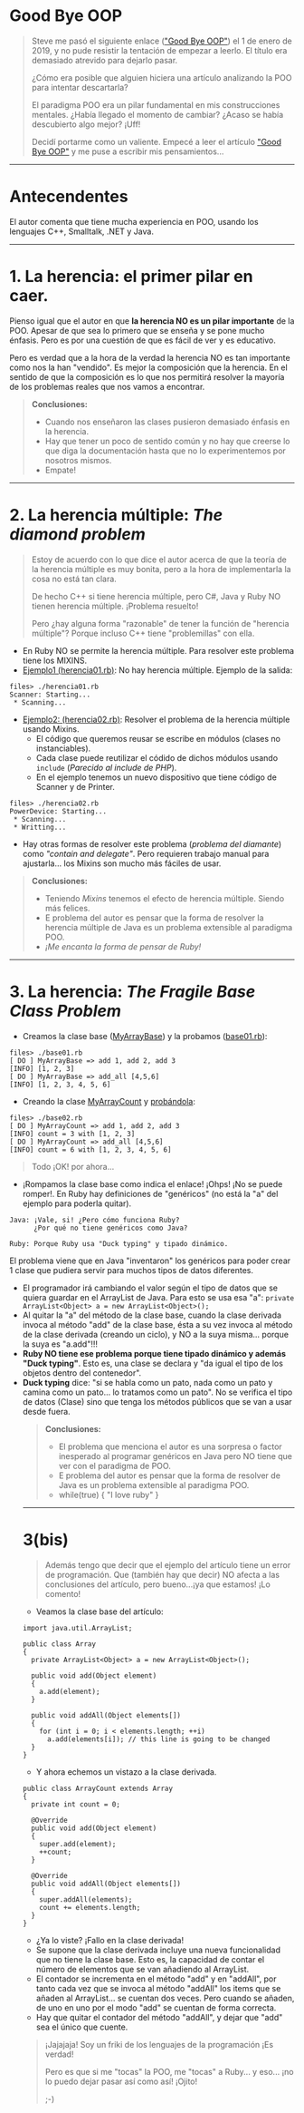 
# Good Bye OOP

> Steve me pasó el siguiente enlace (["Good Bye OOP"](https://medium.com/@cscalfani/goodbye-object-oriented-programming-a59cda4c0e53)) el 1 de enero de 2019, y no pude resistir la tentación de empezar a leerlo. El título era demasiado atrevido para dejarlo pasar.
>
> ¿Cómo era posible que alguien hiciera una artículo analizando la POO para intentar descartarla?
>
> El paradigma POO era un pilar fundamental en mis construcciones mentales. ¿Había llegado el momento de cambiar? ¿Acaso se había descubierto algo mejor? ¡Uff!
>
> Decidí portarme como un valiente. Empecé a leer el artículo ["Good Bye OOP"](https://medium.com/@cscalfani/goodbye-object-oriented-programming-a59cda4c0e53) y me puse a escribir mis pensamientos...

---

# Antecendentes

El autor comenta que tiene mucha experiencia en POO, usando los lenguajes C++, Smalltalk, .NET y Java.

---

# 1. La herencia: el primer pilar en caer.

Pienso igual que el autor en que **la herencia NO es un pilar importante** de la POO. Apesar de que sea lo primero que se enseña y se pone mucho énfasis. Pero es por una cuestión de que es fácil de ver y es educativo.

Pero es verdad que a la hora de la verdad la herencia NO es tan importante como nos la han "vendido". Es mejor la composición que la herencia. En el sentido de que la composición es lo que nos permitirá resolver la mayoría de los problemas reales que nos vamos a encontrar.

> **Conclusiones:**
> * Cuando nos enseñaron las clases pusieron demasiado énfasis en la herencia.
> * Hay que tener un poco de sentido común y no hay que creerse lo que diga la documentación hasta que no lo experimentemos por nosotros mismos.
> * Empate!

---

# 2. La herencia múltiple: _The diamond problem_

> Estoy de acuerdo con lo que dice el autor acerca de que la teoría de la herencia múltiple es muy bonita, pero a la hora de implementarla la cosa no está tan clara.
>
> De hecho C++ si tiene herencia múltiple, pero C#, Java y Ruby NO tienen herencia múltiple. ¡Problema resuelto!
>
> Pero ¿hay alguna forma "razonable" de tener la función de "herencia múltiple"? Porque incluso C++ tiene "problemillas" con ella.

* En Ruby NO se permite la herencia múltiple. Para resolver este problema tiene los MIXINS.
* [Ejemplo1 (herencia01.rb)](./files/herencia01.rb): No hay herencia múltiple. Ejemplo de la salida:
```
files> ./herencia01.rb
Scanner: Starting...
 * Scanning...
```

* [Ejemplo2: (herencia02.rb)](./files/herencia02.rb): Resolver el problema de la herencia múltiple usando Mixins.
    * El código que queremos reusar se escribe en módulos (clases no instanciables).
    * Cada clase puede reutilizar el códido de dichos módulos usando `include` (_Parecido al include de PHP_).
    * En el ejemplo tenemos un nuevo dispositivo que tiene código de Scanner y de Printer.
```
files> ./herencia02.rb
PowerDevice: Starting...
 * Scanning...
 * Writting...
```

* Hay otras formas de resolver este problema (_problema del diamante_) como  _"contain and delegate"_. Pero requieren trabajo manual para ajustarla... los Mixins son mucho más fáciles de usar.

> **Conclusiones:**
> * Teniendo _Mixins_ tenemos el efecto de herencia múltiple. Siendo más felices.
> * E problema del autor es pensar que la forma de resolver la herencia múltiple de Java es un problema extensible al paradigma POO.
> * _¡Me encanta la forma de pensar de Ruby!_

---

# 3. La herencia: _The Fragile Base Class Problem_

* Creamos la clase base ([MyArrayBase](./files/my-array-base.rb)) y la probamos ([base01.rb](./files/base01.rb)):
```
files> ./base01.rb
[ DO ] MyArrayBase => add 1, add 2, add 3
[INFO] [1, 2, 3]
[ DO ] MyArrayBase => add_all [4,5,6]
[INFO] [1, 2, 3, 4, 5, 6]
```
* Creando la clase [MyArrayCount](./files/my-array-count.rb) y [probándola](./files/base02.rb):
```
files> ./base02.rb
[ DO ] MyArrayCount => add 1, add 2, add 3
[INFO] count = 3 with [1, 2, 3]
[ DO ] MyArrayCount => add_all [4,5,6]
[INFO] count = 6 with [1, 2, 3, 4, 5, 6]
```

> Todo ¡OK! por ahora...

* ¡Rompamos la clase base como indica el enlace! ¡Ohps! ¡No se puede romper!. En Ruby hay definiciones de "genéricos" (no está la "a" del ejemplo para poderla quitar).

```
Java: ¡Vale, si! ¿Pero cómo funciona Ruby?
      ¿Por qué no tiene genéricos como Java?

Ruby: Porque Ruby usa "Duck typing" y tipado dinámico.
```

El problema viene que en Java "inventaron" los genéricos para poder crear 1 clase que pudiera servir para muchos tipos de datos diferentes.
* El programador irá cambiando el valor <Object> según el tipo de datos
que se quiera guardar en el ArrayList de Java. Para esto se usa esa "a": `private ArrayList<Object> a = new ArrayList<Object>();`
* Al quitar la "a" del método de la clase base, cuando la clase derivada invoca al método "add" de la clase base, ésta a su vez invoca al método de la clase derivada (creando un ciclo), y NO a la suya misma... porque la suya es "a.add"!!!
* **Ruby NO tiene ese problema porque tiene tipado dinámico y además "Duck typing"**. Esto es, una clase se declara y "da igual el tipo de los objetos dentro del contenedor".
* **Duck typing** dice: "si se habla como un pato, nada como un pato y camina como un pato... lo tratamos como un pato". No se verifica el tipo de datos (Clase) sino que tenga los métodos públicos que se van a usar desde fuera.

> **Conclusiones:**
> * El problema que menciona el autor es una sorpresa o factor inesperado al programar genéricos en Java pero NO tiene que ver con el paradigma de POO.
> * E problema del autor es pensar que la forma de resolver de Java es un problema extensible al paradigma POO.
> * while(true) { "I love ruby" }

---

# 3(bis)

> Además tengo que decir que el ejemplo del artículo tiene un error de programación. Que (también hay que decir) NO afecta a las conclusiones del artículo, pero bueno...¡ya que estamos! ¡Lo comento!

* Veamos la clase base del artículo:

```
import java.util.ArrayList;

public class Array
{
  private ArrayList<Object> a = new ArrayList<Object>();

  public void add(Object element)
  {
    a.add(element);
  }

  public void addAll(Object elements[])
  {
    for (int i = 0; i < elements.length; ++i)
      a.add(elements[i]); // this line is going to be changed
  }
}
```

* Y ahora echemos un vistazo a la clase derivada.

```
public class ArrayCount extends Array
{
  private int count = 0;

  @Override
  public void add(Object element)
  {
    super.add(element);
    ++count;
  }

  @Override
  public void addAll(Object elements[])
  {
    super.addAll(elements);
    count += elements.length;
  }
}
```

* ¿Ya lo viste? ¡Fallo en la clase derivada!
* Se supone que la clase derivada incluye una nueva funcionalidad que no tiene la clase base. Esto es, la capacidad de contar el número de elementos que se van añadiendo al ArrayList.
* El contador se incrementa en el método "add" y en "addAll", por tanto cada vez que se invoca al método "addAll" los items que se añaden al ArrayList... se cuentan dos veces. Pero cuando se añaden, de uno en uno por el modo "add" se cuentan de forma correcta.
* Hay que quitar el contador del método "addAll", y dejar que "add" sea el único que cuente.

> ¡Jajajaja! Soy un friki de los lenguajes de la programación ¡Es verdad!
>
> Pero es que si me "tocas" la POO, me "tocas" a Ruby... y eso... ¡no lo puedo dejar pasar así como así! ¡Ojito!
>
> ;-)

